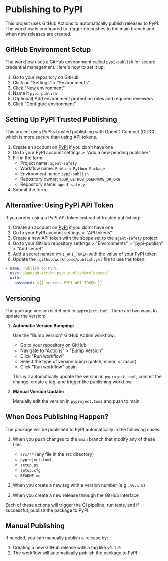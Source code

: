 # Publishing to PyPI

This project uses GitHub Actions to automatically publish releases to PyPI. The workflow is configured to trigger on pushes to the main branch and when new releases are created.

## GitHub Environment Setup

The workflow uses a GitHub environment called `pypi-publish` for secure credential management. Here's how to set it up:

1. Go to your repository on GitHub
2. Click on "Settings" > "Environments"
3. Click "New environment"
4. Name it `pypi-publish`
5. (Optional) Add environment protection rules and required reviewers
6. Click "Configure environment"

## Setting Up PyPI Trusted Publishing

This project uses PyPI's trusted publishing with OpenID Connect (OIDC), which is more secure than using API tokens.

1. Create an account on [PyPI](https://pypi.org/) if you don't have one
2. Go to your PyPI account settings > "Add a new pending publisher"
3. Fill in the form:
   - Project name: `agent-safety`
   - Workflow name: `Publish Python Package`
   - Environment name: `pypi-publish`
   - Repository owner: `YOUR_GITHUB_USERNAME_OR_ORG`
   - Repository name: `agent-safety`
4. Submit the form

## Alternative: Using PyPI API Token

If you prefer using a PyPI API token instead of trusted publishing:

1. Create an account on [PyPI](https://pypi.org/) if you don't have one
2. Go to your PyPI account settings > "API tokens"
3. Create a new API token with the scope set to the `agent-safety` project
4. Go to your GitHub repository settings > "Environments" > "pypi-publish" > "Add secret"
5. Add a secret named `PYPI_API_TOKEN` with the value of your PyPI token
6. Update the `.github/workflows/publish.yml` file to use the token:

```yaml
- name: Publish to PyPI
  uses: pypa/gh-action-pypi-publish@release/v1
  with:
    password: ${{ secrets.PYPI_API_TOKEN }}
```

## Versioning

The package version is defined in `pyproject.toml`. There are two ways to update the version:

1. **Automatic Version Bumping:**

   Use the "Bump Version" GitHub Action workflow:

   - Go to your repository on GitHub
   - Navigate to "Actions" > "Bump Version"
   - Click "Run workflow"
   - Select the type of version bump (patch, minor, or major)
   - Click "Run workflow" again

   This will automatically update the version in `pyproject.toml`, commit the change, create a tag, and trigger the publishing workflow.

2. **Manual Version Update:**

   Manually edit the version in `pyproject.toml` and push to main.

## When Does Publishing Happen?

The package will be published to PyPI automatically in the following cases:

1. When you push changes to the `main` branch that modify any of these files:
   - `src/**` (any file in the src directory)
   - `pyproject.toml`
   - `setup.py`
   - `setup.cfg`
   - `README.md`

2. When you create a new tag with a version number (e.g., `v0.1.0`)

3. When you create a new release through the GitHub interface

Each of these actions will trigger the CI pipeline, run tests, and if successful, publish the package to PyPI.

## Manual Publishing

If needed, you can manually publish a release by:

1. Creating a new GitHub release with a tag like `v0.1.0`
2. The workflow will automatically publish the package to PyPI
